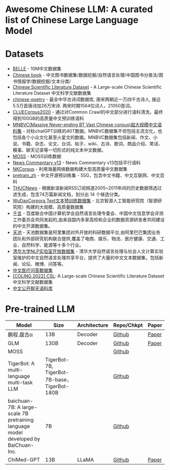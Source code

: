# Awesome Chinese LLM: A curated list of Chinese Large Language Model

# Datasets

* [BELLE](https://github.com/LianjiaTech/BELLE/tree/main/data/10M) - 10M中文数据集
* [Chinese book](https://github.com/JiangYanting/Chinese_book_dataset) - 中文图书数据集/数据挖掘/自然语言处理/中国图书分类法/图书情报学/数据挖掘/文本分类/
* [Chinese Scientific Literature Dataset](https://github.com/ydli-ai/CSL) - A Large-scale Chinese Scientific Literature Dataset 中文科学文献数据集
* [chinese-poetry](https://github.com/chinese-poetry/chinese-poetry) - 最全中华古诗词数据库, 唐宋两朝近一万四千古诗人, 接近5.5万首唐诗加26万宋诗. 两宋时期1564位词人，21050首词。
* [CLUECorpus2020](https://github.com/CLUEbenchmark/CLUECorpus2020/) - 通过对Common Crawl的中文部分进行语料清洗，最终得到100GB的高质量中文预训练语料
* [MNBVC(Massive Never-ending BT Vast Chinese corpus)超大规模中文语料集](https://github.com/esbatmop/MNBVC) - 对标chatGPT训练的40T数据。MNBVC数据集不但包括主流文化，也包括各个小众文化甚至火星文的数据。MNBVC数据集包括新闻、作文、小说、书籍、杂志、论文、台词、帖子、wiki、古诗、歌词、商品介绍、笑话、糗事、聊天记录等一切形式的纯文本中文数据。
* [MOSS](https://github.com/OpenLMLab/MOSS#%E6%95%B0%E6%8D%AE) - MOSS训练数据
* [News Commentary v13](https://github.com/dbiir/UER-py/wiki/%E9%A2%84%E8%AE%AD%E7%BB%83%E6%95%B0%E6%8D%AE) - News Commentary v13包括平行语料
* [NKCorpus](https://gitee.com/lidongwen1997/nkunlp-preprocessing) - 利用海量网络数据构建大型高质量中文数据集
* [pretrain_zh](https://github.com/TigerResearch/TigerBot#%E5%BC%80%E6%BA%90%E6%95%B0%E6%8D%AE%E9%9B%86) - 中文开源预训练集 - 55G，包含中文书籍、中文互联网、中文百科
* [THUCNews](http://thuctc.thunlp.org/) - 根据新浪新闻RSS订阅频道2005~2011年间的历史数据筛选过滤生成，包含74万篇新闻文档，划分出 14 个候选分类。
* [WuDaoCorpora Text文本预训练数据集](https://data.baai.ac.cn/details/WuDaoCorporaText) - 北京智源人工智能研究院（智源研究院）构建的大规模、高质量数据集
* [千言](https://www.luge.ai/) - 百度联合中国计算机学会自然语言处理专委会、中国中文信息学会评测工作委员会共同发起的,由来自国内多家高校和企业的数据资源研发者共同建设的中文开源数据集。
* [天池](https://tianchi.aliyun.com/dataset/) - 天池数据集是阿里集团对外开放的科研数据平台,由阿里巴巴集团业务团队和外部研究机构联合提供,覆盖了电商、娱乐、物流、医疗健康、交通、工业、自然科学、能源等十多个行业。
* [清华大学NLP实验室开放数据集](http://thuocl.thunlp.org/) - 清华大学自然语言处理与社会人文计算实验室维护的中文自然语言处理共享平台，提供了大量的中文文本数据集，包括新闻、论坛、微博、问答等。
* [中文医疗问答数据集](https://github.com/Toyhom/Chinese-medical-dialogue-data)
* [[COLING 2022] CSL](https://github.com/ydli-ai/CSL): A Large-scale Chinese Scientific Literature Dataset 中文科学文献数据集
* [中文公开聊天语料库](https://github.com/codemayq/chinese-chatbot-corpus)


# Pre-trained LLM

| Model | Size | Architecture | Repo/Chkpt | Paper | 
| ----- | ---- | ------------ | ----------- | ----- |
| 鹏程.盘古α | 13B | Decoder | [Github](https://github.com/huawei-noah/Pretrained-Language-Model) | [Paper](https://arxiv.org/pdf/2104.12369.pdf) |
| GLM | 130B | Decoder | [Github](https://github.com/THUDM/GLM-130B) | [Paper](https://arxiv.org/pdf/2210.02414.pdf) |
| MOSS | | | [Github](https://github.com/OpenLMLab/MOSS) |
| TigerBot: A multi-language multi-task LLM| TigerBot-7B, TigerBot-7B-base，TigerBot-180B| | [Github](https://github.com/TigerResearch/TigerBot) |
| baichuan-7B: A large-scale 7B pretraining language model developed by BaiChuan-Inc. | 7B | | [Github](https://github.com/baichuan-inc/baichuan-7B) |
| ChiMed-GPT | 13B | LLaMA | [Github](https://github.com/synlp/ChiMed-GPT) | [Paper](https://arxiv.org/abs/2311.06025) |


